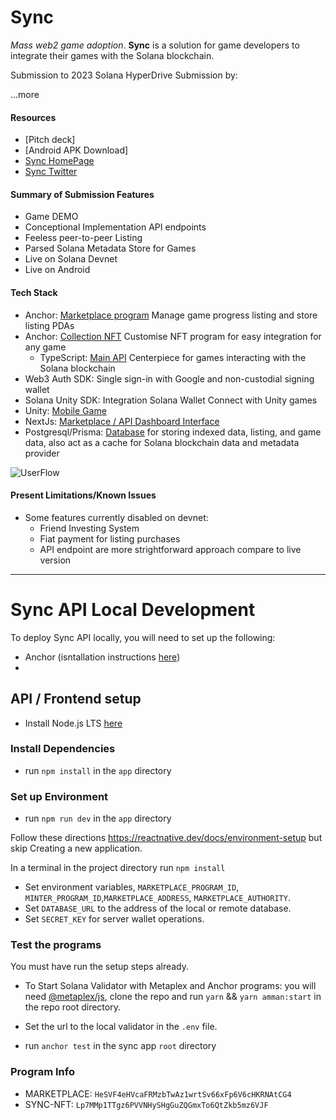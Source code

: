 # Sync

_Mass web2 game adoption_. **Sync** is a solution for game developers to integrate their games with the Solana blockchain.

Submission to 2023 Solana HyperDrive Submission by:

...more

#### Resources

- [Pitch deck]
- [Android APK Download]
- [Sync HomePage](https://sync.studio/)
- [Sync Twitter](https://twitter.com/SyncStudio_)

#### Summary of Submission Features

- Game DEMO
- Conceptional Implementation API endpoints
- Feeless peer-to-peer Listing
- Parsed Solana Metadata Store for Games
- Live on Solana Devnet
- Live on Android

#### Tech Stack

- Anchor: [Marketplace program](./programs/sync-marketplace/) Manage game progress listing and store listing PDAs
- Anchor: [Collection NFT](./programs/sync-nft) Customise NFT program for easy integration for any game
  - TypeScript: [Main API](./app/src/app/api/) Centerpiece for games interacting with the Solana blockchain
- Web3 Auth SDK: Single sign-in with Google and non-custodial signing wallet
- Solana Unity SDK: Integration Solana Wallet Connect with Unity games
- Unity: [Mobile Game]()
- NextJs: [Marketplace / API Dashboard Interface](./backend/src/circle/)
- Postgresql/Prisma: [Database](./app/prisma/) for storing indexed data, listing, and game data, also act as a cache for Solana blockchain data and metadata provider

![UserFlow](Pending)

#### Present Limitations/Known Issues

- Some features currently disabled on devnet:
  - Friend Investing System
  - Fiat payment for listing purchases
  - API endpoint are more strightforward approach compare to live version

---

# Sync API Local Development

To deploy Sync API locally, you will need to set up the following:

- Anchor (isntallation instructions [here](https://www.anchor-lang.com/docs/installation))
-

## API / Frontend setup

- Install Node.js LTS [here](https://nodejs.org/en/download/)

### Install Dependencies

- run `npm install` in the `app` directory

### Set up Environment

- run `npm run dev` in the `app` directory

Follow these directions https://reactnative.dev/docs/environment-setup but skip Creating a new application.

In a terminal in the project directory run `npm install`

- Set environment variables, `MARKETPLACE_PROGRAM_ID`, `MINTER_PROGRAM_ID`,`MARKETPLACE_ADDRESS`, `MARKETPLACE_AUTHORITY`.
- Set `DATABASE_URL` to the address of the local or remote database.
- Set `SECRET_KEY` for server wallet operations.

### Test the programs

You must have run the setup steps already.

- To Start Solana Validator with Metaplex and Anchor programs: you will need [@metaplex/js](https://github.com/metaplex-foundation/js), clone the repo and run `yarn` && `yarn amman:start` in the repo root directory.

- Set the url to the local validator in the `.env` file.
- run `anchor test` in the sync app `root` directory

### Program Info

- MARKETPLACE: `HeSVF4eHVcaFRMzbTwAz1wrtSv66xFp6V6cHKRNAtCG4`
- SYNC-NFT: `Lp7MMp1TTgz6PVVNHySHgGuZQGmxTo6QtZkb5mz6VJF`
